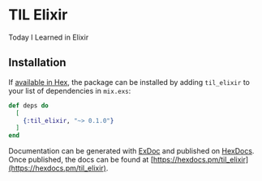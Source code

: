 # TIL Elixir

Today I Learned in Elixir

## Installation

If [available in Hex](https://hex.pm/docs/publish), the package can be installed
by adding `til_elixir` to your list of dependencies in `mix.exs`:

```elixir
def deps do
  [
    {:til_elixir, "~> 0.1.0"}
  ]
end
```

Documentation can be generated with [ExDoc](https://github.com/elixir-lang/ex_doc)
and published on [HexDocs](https://hexdocs.pm). Once published, the docs can
be found at [https://hexdocs.pm/til_elixir](https://hexdocs.pm/til_elixir).

